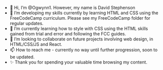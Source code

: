 - 👋 Hi, I’m @Ogwynn1. However, my name is David Stephenson
- 👀 I’m developing my skills currently by learning HTML and CSS using the FreeCodeCamp curriculum. Please see my FreeCodeCamp folder for regular updates.
- 🌱 I’m currently learning how to style with CSS using the HTML skills gained from trial and error and following the FCC guides.
- 💞️ I’m looking to collaborate on future projects involving web design, in HTML/CSS/JS and React.
- 📫 How to reach me - currently no way until further progression, soon to be updated.
- ✨ Thank you for spending your valuable time browsing my content.
<!---
Ogwynn1/Ogwynn1 is a ✨ special ✨ repository because its `README.md` (this file) appears on your GitHub profile.
You can click the Preview link to take a look at your changes.
--->
